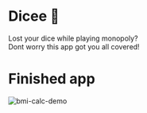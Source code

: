
# Dicee 🎲

Lost your dice while playing monopoly?
<Br>
Dont worry this app got you all covered!
<Br>

# Finished app
  ![bmi-calc-demo](https://user-images.githubusercontent.com/75779709/124226096-2622ff00-db26-11eb-8334-61ee61d226af.gif)
<!-- ![Finished App](https://github.com/londonappbrewery/Images/blob/master/dicee-demo.gif) -->

